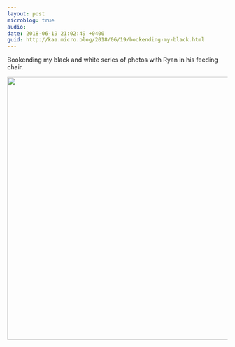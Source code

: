 ```yaml
---
layout: post
microblog: true
audio: 
date: 2018-06-19 21:02:49 +0400
guid: http://kaa.micro.blog/2018/06/19/bookending-my-black.html
---
```

Bookending my black and white series of photos with Ryan in his feeding chair.

<img src="http://www.kaa.bz/uploads/2018/3fa31b106b.jpg" width="600" height="600" />

